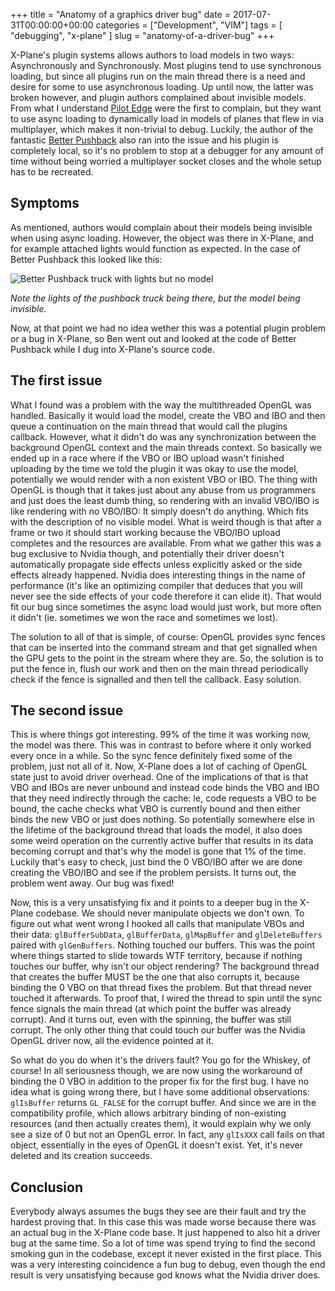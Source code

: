 +++
title = "Anatomy of a graphics driver bug"
date = 2017-07-31T00:00:00+00:00
categories = ["Development", "VIM"]
tags = [ "debugging", "x-plane" ]
slug = "anatomy-of-a-driver-bug"
+++


X-Plane's plugin systems allows authors to load models in two ways: Asynchronously and Synchronously. Most plugins tend to use synchronous loading, but since all plugins run on the main thread there is a need and desire for some to use asynchronous loading. Up until now, the latter was broken however, and plugin authors complained about invisible models. From what I understand [Pilot Edge](https://www.pilotedge.net/) were the first to complain, but they want to use async loading to dynamically load in models of planes that flew in via multiplayer, which makes it non-trivial to debug. Luckily, the author of the fantastic [Better Pushback](https://github.com/skiselkov/BetterPushbackC) also ran into the issue and his plugin is completely local, so it's no problem to stop at a debugger for any amount of time without being worried a multiplayer socket closes and the whole setup has to be recreated.

## Symptoms

As mentioned, authors would complain about their models being invisible when using async loading. However, the object was there in X-Plane, and for example attached lights would function as expected. In the case of Better Pushback this looked like this:

![Better Pushback truck with lights but no model](/images/2017/07/b738_1.png)

*Note the lights of the pushback truck being there, but the model being invisible.*

Now, at that point we had no idea wether this was a potential plugin problem or a bug in X-Plane, so Ben went out and looked at the code of Better Pushback while I dug into X-Plane's source code.

## The first issue

What I found was a problem with the way the multithreaded OpenGL was handled. Basically it would load the model, create the VBO and IBO and then queue a continuation on the main thread that would call the plugins callback. However, what it didn't do was any synchronization between the background OpenGL context and the main threads context. So basically we ended up in a race where if the VBO or IBO upload wasn't finished uploading by the time we told the plugin it was okay to use the model, potentially we would render with a non existent VBO or IBO. The thing with OpenGL is though that it takes just about any abuse from us programmers and just does the least dumb thing, so rendering with an invalid VBO/IBO is like rendering with no VBO/IBO: It simply doesn't do anything. Which fits with the description of no visible model. What is weird though is that after a frame or two it should start working because the VBO/IBO upload completes and the resources are available. From what we gather this was a bug exclusive to Nvidia though, and potentially their driver doesn't automatically propagate side effects unless explicitly asked or the side effects already happened. Nvidia does interesting things in the name of performance (it's like an optimizing compiler that deduces that you will never see the side effects of your code therefore it can elide it). That would fit our bug since sometimes the async load would just work, but more often it didn't (ie. sometimes we won the race and sometimes we lost).

The solution to all of that is simple, of course: OpenGL provides sync fences that can be inserted into the command stream and that get signalled when the GPU gets to the point in the stream where they are. So, the solution is to put the fence in, flush our work and then on the main thread periodically check if the fence is signalled and then tell the callback. Easy solution.

## The second issue

This is where things got interesting. 99% of the time it was working now, the model was there. This was in contrast to before where it only worked every once in a while. So the sync fence definitely fixed some of the problem, just not all of it. Now, X-Plane does a lot of caching of OpenGL state just to avoid driver overhead. One of the implications of that is that VBO and IBOs are never unbound and instead code binds the VBO and IBO that they need indirectly through the cache: Ie, code requests a VBO to be bound, the cache checks what VBO is currently bound and then either binds the new VBO or just does nothing. So potentially somewhere else in the lifetime of the background thread that loads the model, it also does some weird operation on the currently active buffer that results in its data becoming corrupt and that's why the model is gone that 1% of the time. Luckily that's easy to check, just bind the 0 VBO/IBO after we are done creating the VBO/IBO and see if the problem persists. It turns out, the problem went away. Our bug was fixed!

Now, this is a very unsatisfying fix and it points to a deeper bug in the X-Plane codebase. We should never manipulate objects we don't own. To figure out what went wrong I hooked all calls that manipulate VBOs and their data: `glBufferSubData`, `glBufferData`, `glMapBuffer` and `glDeleteBuffers` paired with `glGenBuffers`. Nothing touched our buffers. This was the point where things started to slide towards WTF territory, because if nothing touches our buffer, why isn't our object rendering? The background thread that creates the buffer MUST be the one that also corrupts it, because binding the 0 VBO on that thread fixes the problem. But that thread never touched it afterwards. To proof that, I wired the thread to spin until the sync fence signals the main thread (at which point the buffer was already corrupt). And it turns out, even with the spinning, the buffer was still corrupt. The only other thing that could touch our buffer was the Nvidia OpenGL driver now, all the evidence pointed at it.

So what do you do when it's the drivers fault? You go for the Whiskey, of course! In all seriousness though, we are now using the workaround of binding the 0 VBO in addition to the proper fix for the first bug. I have no idea what is going wrong there, but I have some additional observations: `glIsBuffer` returns `GL_FALSE` for the corrupt buffer. And since we are in the compatibility profile, which allows arbitrary binding of non-existing resources (and then actually creates them), it would explain why we only see a size of 0 but not an OpenGL error. In fact, any `glIsXXX` call fails on that object, essentially in the eyes of OpenGL it doesn't exist. Yet, it's never deleted and its creation succeeds.

## Conclusion

Everybody always assumes the bugs they see are their fault and try the hardest proving that. In this case this was made worse because there was an actual bug in the X-Plane code base. It just happened to also hit a driver bug at the same time. So a lot of time was spend trying to find the second smoking gun in the codebase, except it never existed in the first place. This was a very interesting coincidence a fun bug to debug, even though the end result is very unsatisfying because god knows what the Nvidia driver does.
